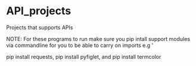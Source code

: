 # API_projects
Projects that supports APIs

NOTE: For these programs to run make sure you pip intall support modules via commandline for you to be able to carry on imports e.g '

pip install requests, pip install pyfiglet, and pip install termcolor
